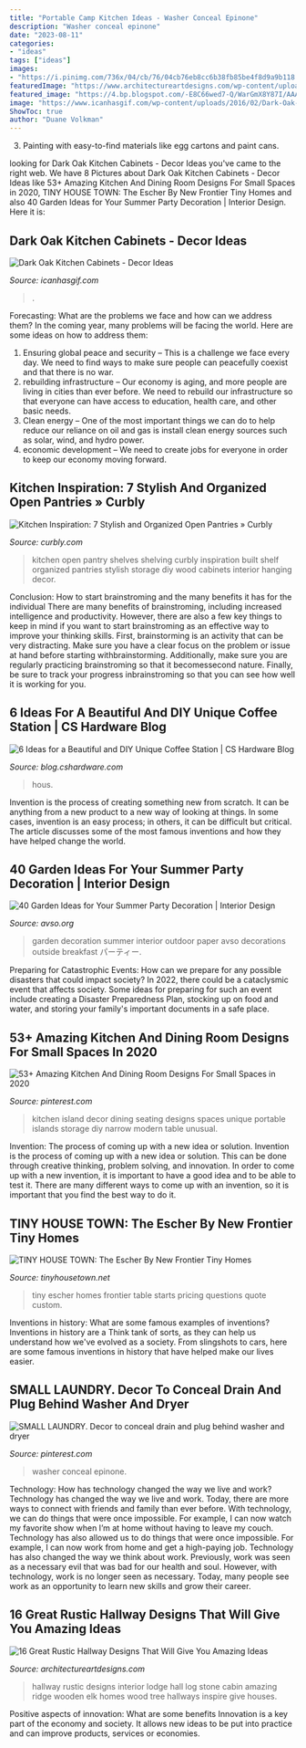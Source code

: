 ```yaml
---
title: "Portable Camp Kitchen Ideas - Washer Conceal Epinone"
description: "Washer conceal epinone"
date: "2023-08-11"
categories:
- "ideas"
tags: ["ideas"]
images:
- "https://i.pinimg.com/736x/04/cb/76/04cb76eb8cc6b38fb85be4f8d9a9b118.jpg"
featuredImage: "https://www.architectureartdesigns.com/wp-content/uploads/2015/05/16-Great-Rustic-Hallway-Designs-That-Will-Give-You-Amazing-Ideas-3-630x945.jpg"
featured_image: "https://4.bp.blogspot.com/-E8C66wed7-Q/WarGmX8Y87I/AAAAAAAAbGY/LqmlNNIH9y4ZOj3l6Vm9InkgudBmLg7lwCLcBGAs/s1600/escher-new-frontier-tiny-homes-21.jpg"
image: "https://www.icanhasgif.com/wp-content/uploads/2016/02/Dark-Oak-Kitchen-Cabinets-1024x685.jpg"
ShowToc: true
author: "Duane Volkman"
---
```



3. Painting with easy-to-find materials like egg cartons and paint cans.

	

		
looking for Dark Oak Kitchen Cabinets - Decor Ideas you've came to the right web. We have 8 Pictures about Dark Oak Kitchen Cabinets - Decor Ideas like 53+ Amazing Kitchen And Dining Room Designs For Small Spaces in 2020, TINY HOUSE TOWN: The Escher By New Frontier Tiny Homes and also 40 Garden Ideas for Your Summer Party Decoration | Interior Design. Here it is:
		
    
## Dark Oak Kitchen Cabinets - Decor Ideas

<img loading=lazy src="https://www.icanhasgif.com/wp-content/uploads/2016/02/Dark-Oak-Kitchen-Cabinets-1024x685.jpg" onerror="this.onerror=null;this.src='https://tse4.mm.bing.net/th?id=OIP.RJYGa8k_vkYHSdpAdm3aWwHaE9&amp;pid=15.1';" alt="Dark Oak Kitchen Cabinets - Decor Ideas">

_Source: icanhasgif.com_

>. 

	

Forecasting: What are the problems we face and how can we address them?
In the coming year, many problems will be facing the world. Here are some ideas on how to address them: 
1. Ensuring global peace and security – This is a challenge we face every day. We need to find ways to make sure people can peacefully coexist and that there is no war. 
2. rebuilding infrastructure – Our economy is aging, and more people are living in cities than ever before. We need to rebuild our infrastructure so that everyone can have access to education, health care, and other basic needs. 
3. Clean energy – One of the most important things we can do to help reduce our reliance on oil and gas is install clean energy sources such as solar, wind, and hydro power. 
4. economic development – We need to create jobs for everyone in order to keep our economy moving forward.

    
## Kitchen Inspiration: 7 Stylish And Organized Open Pantries » Curbly

<img loading=lazy src="http://assets.curbly.com/photos/0000/0016/9683/1.jpg?1390504450" onerror="this.onerror=null;this.src='https://tse1.mm.bing.net/th?id=OIP.Xoh51qbDmy8NbzH36x1LCgHaJ4&amp;pid=15.1';" alt="Kitchen Inspiration: 7 Stylish and Organized Open Pantries » Curbly">

_Source: curbly.com_

>kitchen open pantry shelves shelving curbly inspiration built shelf organized pantries stylish storage diy wood cabinets interior hanging decor. 

	

Conclusion: How to start brainstroming and the many benefits it has for the individual
There are many benefits of brainstroming, including increased intelligence and productivity. However, there are also a few key things to keep in mind if you want to start brainstroming as an effective way to improve your thinking skills. First, brainstorming is an activity that can be very distracting. Make sure you have a clear focus on the problem or issue at hand before starting withbrainstorming. Additionally, make sure you are regularly practicing brainstroming so that it becomessecond nature. Finally, be sure to track your progress inbrainstroming so that you can see how well it is working for you.

    
## 6 Ideas For A Beautiful And DIY Unique Coffee Station | CS Hardware Blog

<img loading=lazy src="https://blog.cshardware.com/wp-content/uploads/2017/06/409d9ac8b10761ebb522a5fa9f125463.jpg" onerror="this.onerror=null;this.src='https://tse4.mm.bing.net/th?id=OIP.wLGSOtiQfv5w8E2b32pYKgHaLH&amp;pid=15.1';" alt="6 Ideas for a Beautiful and DIY Unique Coffee Station | CS Hardware Blog">

_Source: blog.cshardware.com_

>hous. 

	

Invention is the process of creating something new from scratch. It can be anything from a new product to a new way of looking at things. In some cases, invention is an easy process; in others, it can be difficult but critical. The article discusses some of the most famous inventions and how they have helped change the world.

    
## 40 Garden Ideas For Your Summer Party Decoration | Interior Design

<img loading=lazy src="http://www.avso.org/wp-content/uploads/files/9/0/4/40-garden-ideas-for-your-summer-party-decoration-34-904.jpg" onerror="this.onerror=null;this.src='https://tse3.mm.bing.net/th?id=OIP.mm5tIuTvlfKinIF4i6FOPAHaLG&amp;pid=15.1';" alt="40 Garden Ideas for Your Summer Party Decoration | Interior Design">

_Source: avso.org_

>garden decoration summer interior outdoor paper avso decorations outside breakfast パーティー. 

	

Preparing for Catastrophic Events: How can we prepare for any possible disasters that could impact society?
In 2022, there could be a cataclysmic event that affects society. Some ideas for preparing for such an event include creating a Disaster Preparedness Plan, stocking up on food and water, and storing your family's important documents in a safe place.

    
## 53+ Amazing Kitchen And Dining Room Designs For Small Spaces In 2020

<img loading=lazy src="https://i.pinimg.com/736x/a7/d8/37/a7d837f5226423e9d3bc671c05e7ce4e.jpg" onerror="this.onerror=null;this.src='https://tse1.mm.bing.net/th?id=OIP.U7WA0NFaF562-DKcAQnJRAHaLH&amp;pid=15.1';" alt="53+ Amazing Kitchen And Dining Room Designs For Small Spaces in 2020">

_Source: pinterest.com_

>kitchen island decor dining seating designs spaces unique portable islands storage diy narrow modern table unusual. 

	

Invention: The process of coming up with a new idea or solution.
Invention is the process of coming up with a new idea or solution. This can be done through creative thinking, problem solving, and innovation. In order to come up with a new invention, it is important to have a good idea and to be able to test it. There are many different ways to come up with an invention, so it is important that you find the best way to do it.

    
## TINY HOUSE TOWN: The Escher By New Frontier Tiny Homes

<img loading=lazy src="https://4.bp.blogspot.com/-E8C66wed7-Q/WarGmX8Y87I/AAAAAAAAbGY/LqmlNNIH9y4ZOj3l6Vm9InkgudBmLg7lwCLcBGAs/s1600/escher-new-frontier-tiny-homes-21.jpg" onerror="this.onerror=null;this.src='https://tse1.mm.bing.net/th?id=OIP.fbNYFevnjpMmPW3qV34OyAHaKN&amp;pid=15.1';" alt="TINY HOUSE TOWN: The Escher By New Frontier Tiny Homes">

_Source: tinyhousetown.net_

>tiny escher homes frontier table starts pricing questions quote custom. 

	

Inventions in history: What are some famous examples of inventions?
Inventions in history are a Think tank of sorts, as they can help us understand how we've evolved as a society. From slingshots to cars, here are some famous inventions in history that have helped make our lives easier.

    
## SMALL LAUNDRY. Decor To Conceal Drain And Plug Behind Washer And Dryer

<img loading=lazy src="https://i.pinimg.com/736x/04/cb/76/04cb76eb8cc6b38fb85be4f8d9a9b118.jpg" onerror="this.onerror=null;this.src='https://tse4.mm.bing.net/th?id=OIP.Y-zuT8oHdZB1WxY9BruqZQHaJ3&amp;pid=15.1';" alt="SMALL LAUNDRY. Decor to conceal drain and plug behind washer and dryer">

_Source: pinterest.com_

>washer conceal epinone. 

	

Technology: How has technology changed the way we live and work?
Technology has changed the way we live and work. Today, there are more ways to connect with friends and family than ever before. With technology, we can do things that were once impossible. For example, I can now watch my favorite show when I’m at home without having to leave my couch. Technology has also allowed us to do things that were once impossible. For example, I can now work from home and get a high-paying job. Technology has also changed the way we think about work. Previously, work was seen as a necessary evil that was bad for our health and soul. However, with technology, work is no longer seen as necessary. Today, many people see work as an opportunity to learn new skills and grow their career.

    
## 16 Great Rustic Hallway Designs That Will Give You Amazing Ideas

<img loading=lazy src="https://www.architectureartdesigns.com/wp-content/uploads/2015/05/16-Great-Rustic-Hallway-Designs-That-Will-Give-You-Amazing-Ideas-3-630x945.jpg" onerror="this.onerror=null;this.src='https://tse1.mm.bing.net/th?id=OIP.ma4P6zuWtLNexRcD7o_e3AHaLH&amp;pid=15.1';" alt="16 Great Rustic Hallway Designs That Will Give You Amazing Ideas">

_Source: architectureartdesigns.com_

>hallway rustic designs interior lodge hall log stone cabin amazing ridge wooden elk homes wood tree hallways inspire give houses. 

	

Positive aspects of innovation: What are some benefits
Innovation is a key part of the economy and society. It allows new ideas to be put into practice and can improve products, services or economies.

